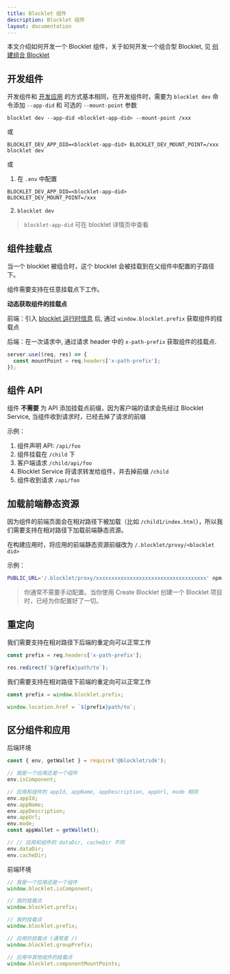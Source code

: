 ```yaml
---
title: Blocklet 组件
description: Blocklet 组件
layout: documentation
---
```


本文介绍如何开发一个 Blocklet 组件，关于如何开发一个组合型 Blocklet, 见 [创建组合 Blocklet](/how-to/composite-blocklet)

## 开发组件

开发组件和 [开发应用](/how-to/develop) 的方式基本相同，在开发组件时，需要为 `blocklet dev` 命令添加 `--app-did` 和 可选的 `--mount-point` 参数

`blocklet dev --app-did <blocklet-app-did> --mount-point /xxx`

或

`BLOCKLET_DEV_APP_DID=<blocklet-app-did> BLOCKLET_DEV_MOUNT_POINT=/xxx blocklet dev`

或

1. 在 `.env` 中配置
```
BLOCKLET_DEV_APP_DID=<blocklet-app-did>
BLOCKLET_DEV_MOUNT_POINT=/xxx
```
2. `blocklet dev`

> `blocklet-app-did` 可在 blocklet 详情页中查看

## 组件挂载点

当一个 blocklet 被组合时，这个 blocklet 会被挂载到在父组件中配置的子路径下。

组件需要支持在任意挂载点下工作。

**动态获取组件的挂载点**

前端：引入 [blocklet 运行时信息](/reference/blocklet-js) 后, 通过 `window.blocklet.prefix` 获取组件的挂载点

后端：在一次请求中, 通过请求 header 中的 `x-path-prefix` 获取组件的挂载点.

```js
server.use((req, res) => {
  const mountPoint = req.headers['x-path-prefix'];
});
```

## 组件 API

组件 **不需要** 为 API 添加挂载点前缀，因为客户端的请求会先经过 Blocklet Service, 当组件收到请求时，已经去掉了请求的前缀

示例：

1. 组件声明 API: `/api/foo`
2. 组件挂载在 `/child` 下
3. 客户端请求 `/child/api/foo`
4. Blocklet Service 将请求转发给组件，并去掉前缀 `/child`
5. 组件收到请求 `/api/foo`

## 加载前端静态资源

因为组件的前端页面会在相对路径下被加载（比如 `/child1/index.html`），所以我们需要支持在相对路径下加载前端静态资源。

在构建应用时，将应用的前端静态资源前缀改为 `/.blocklet/proxy/<blocklet did>`

示例：

```bash
PUBLIC_URL='/.blocklet/proxy/xxxxxxxxxxxxxxxxxxxxxxxxxxxxxxxxxxxx' npm run build
```

> 你通常不需要手动配置。当你使用 Create Blocklet 创建一个 Blocklet 项目时，已经为你配置好了一切。

## 重定向

我们需要支持在相对路径下后端的重定向可以正常工作

```js
const prefix = req.headers['x-path-prefix'];

res.redirect(`${prefix}path/to`);
```

我们需要支持在相对路径下前端的重定向可以正常工作

```js
const prefix = window.blocklet.prefix;

window.location.href = `${prefix}path/to`;
```

## 区分组件和应用

后端环境

```js
const { env, getWallet } = require('@blocklet/sdk');

// 我是一个应用还是一个组件
env.isComponent;

// 应用和组件的 appId, appName, appDescription, appUrl, mode 相同
env.appId;
env.appName;
env.appDescription;
env.appUrl;
env.mode;
const appWallet = getWallet();

// // 应用和组件的 dataDir, cacheDir 不同
env.dataDir;
env.cacheDir;
```

前端环境

```js
// 我是一个应用还是一个组件
window.blocklet.isComponent;

// 我的挂载点
window.blocklet.prefix;

// 我的挂载点
window.blocklet.prefix;

// 应用的挂载点 (通常是 /)
window.blocklet.groupPrefix;

// 应用中其他组件的挂载点
window.blocklet.componentMountPoints;
```
